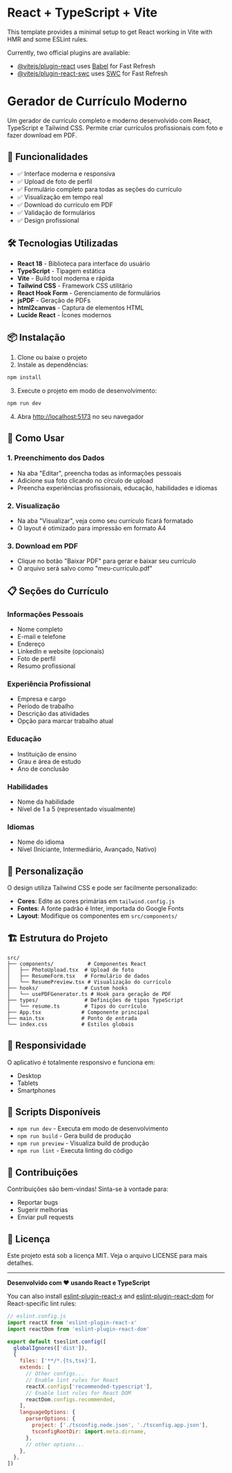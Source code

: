 # React + TypeScript + Vite

This template provides a minimal setup to get React working in Vite with HMR and some ESLint rules.

Currently, two official plugins are available:

- [@vitejs/plugin-react](https://github.com/vitejs/vite-plugin-react/blob/main/packages/plugin-react) uses [Babel](https://babeljs.io/) for Fast Refresh
- [@vitejs/plugin-react-swc](https://github.com/vitejs/vite-plugin-react/blob/main/packages/plugin-react-swc) uses [SWC](https://swc.rs/) for Fast Refresh

# Gerador de Currículo Moderno

Um gerador de currículo completo e moderno desenvolvido com React, TypeScript e Tailwind CSS. Permite criar currículos profissionais com foto e fazer download em PDF.

## 🚀 Funcionalidades

- ✅ Interface moderna e responsiva
- ✅ Upload de foto de perfil
- ✅ Formulário completo para todas as seções do currículo
- ✅ Visualização em tempo real
- ✅ Download do currículo em PDF
- ✅ Validação de formulários
- ✅ Design profissional

## 🛠️ Tecnologias Utilizadas

- **React 18** - Biblioteca para interface do usuário
- **TypeScript** - Tipagem estática
- **Vite** - Build tool moderna e rápida
- **Tailwind CSS** - Framework CSS utilitário
- **React Hook Form** - Gerenciamento de formulários
- **jsPDF** - Geração de PDFs
- **html2canvas** - Captura de elementos HTML
- **Lucide React** - Ícones modernos

## 📦 Instalação

1. Clone ou baixe o projeto
2. Instale as dependências:
```bash
npm install
```

3. Execute o projeto em modo de desenvolvimento:
```bash
npm run dev
```

4. Abra [http://localhost:5173](http://localhost:5173) no seu navegador

## 🎯 Como Usar

### 1. Preenchimento dos Dados
- Na aba "Editar", preencha todas as informações pessoais
- Adicione sua foto clicando no círculo de upload
- Preencha experiências profissionais, educação, habilidades e idiomas

### 2. Visualização
- Na aba "Visualizar", veja como seu currículo ficará formatado
- O layout é otimizado para impressão em formato A4

### 3. Download em PDF
- Clique no botão "Baixar PDF" para gerar e baixar seu currículo
- O arquivo será salvo como "meu-curriculo.pdf"

## 📋 Seções do Currículo

### Informações Pessoais
- Nome completo
- E-mail e telefone
- Endereço
- LinkedIn e website (opcionais)
- Foto de perfil
- Resumo profissional

### Experiência Profissional
- Empresa e cargo
- Período de trabalho
- Descrição das atividades
- Opção para marcar trabalho atual

### Educação
- Instituição de ensino
- Grau e área de estudo
- Ano de conclusão

### Habilidades
- Nome da habilidade
- Nível de 1 a 5 (representado visualmente)

### Idiomas
- Nome do idioma
- Nível (Iniciante, Intermediário, Avançado, Nativo)

## 🎨 Personalização

O design utiliza Tailwind CSS e pode ser facilmente personalizado:

- **Cores**: Edite as cores primárias em `tailwind.config.js`
- **Fontes**: A fonte padrão é Inter, importada do Google Fonts
- **Layout**: Modifique os componentes em `src/components/`

## 🏗️ Estrutura do Projeto

```
src/
├── components/           # Componentes React
│   ├── PhotoUpload.tsx  # Upload de foto
│   ├── ResumeForm.tsx   # Formulário de dados
│   └── ResumePreview.tsx # Visualização do currículo
├── hooks/               # Custom hooks
│   └── usePDFGenerator.ts # Hook para geração de PDF
├── types/               # Definições de tipos TypeScript
│   └── resume.ts        # Tipos do currículo
├── App.tsx             # Componente principal
├── main.tsx            # Ponto de entrada
└── index.css           # Estilos globais
```

## 📱 Responsividade

O aplicativo é totalmente responsivo e funciona em:
- Desktop
- Tablets
- Smartphones

## 🔧 Scripts Disponíveis

- `npm run dev` - Executa em modo de desenvolvimento
- `npm run build` - Gera build de produção
- `npm run preview` - Visualiza build de produção
- `npm run lint` - Executa linting do código

## 🤝 Contribuições

Contribuições são bem-vindas! Sinta-se à vontade para:
- Reportar bugs
- Sugerir melhorias
- Enviar pull requests

## 📄 Licença

Este projeto está sob a licença MIT. Veja o arquivo LICENSE para mais detalhes.

---

**Desenvolvido com ❤️ usando React e TypeScript**

You can also install [eslint-plugin-react-x](https://github.com/Rel1cx/eslint-react/tree/main/packages/plugins/eslint-plugin-react-x) and [eslint-plugin-react-dom](https://github.com/Rel1cx/eslint-react/tree/main/packages/plugins/eslint-plugin-react-dom) for React-specific lint rules:

```js
// eslint.config.js
import reactX from 'eslint-plugin-react-x'
import reactDom from 'eslint-plugin-react-dom'

export default tseslint.config([
  globalIgnores(['dist']),
  {
    files: ['**/*.{ts,tsx}'],
    extends: [
      // Other configs...
      // Enable lint rules for React
      reactX.configs['recommended-typescript'],
      // Enable lint rules for React DOM
      reactDom.configs.recommended,
    ],
    languageOptions: {
      parserOptions: {
        project: ['./tsconfig.node.json', './tsconfig.app.json'],
        tsconfigRootDir: import.meta.dirname,
      },
      // other options...
    },
  },
])
```
